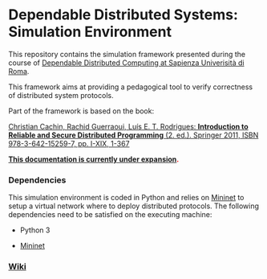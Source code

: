 # Dependable Distributed Systems: Simulation Environment

This repository contains the simulation framework presented during the course of [Dependable Distributed Computing at Sapienza Univerisità di Roma](https://bonomi.diag.uniroma1.it/teaching/a-a-2021-2022).

This framework aims at providing a pedagogical tool to verify correctness of distributed system protocols.

Part of the framework is based on the book:

[Christian Cachin, Rachid Guerraoui, Luís E. T. Rodrigues: **Introduction to Reliable and Secure Distributed Programming** (2. ed.). Springer 2011, ISBN 978-3-642-15259-7, pp. I-XIX, 1-367](https://doi.org/10.1007/978-3-642-15260-3)

**<span style="color:red">[This documentation is currently under expansion](https://github.com/giovannifarina/DDS_primitives_and_protocols/wiki).</span>**

### Dependencies

This simulation environment is coded in Python and relies on [Mininet](http://mininet.org/) to setup a virtual network where to deploy distributed protocols. The following dependencies need to be satisfied on the executing machine:

- Python 3
<!--- - [networkx](https://networkx.org/) Python module (employed in future releases) -->
- [Mininet](http://mininet.org/)

### [Wiki](https://github.com/giovannifarina/DDS_primitives_and_protocols/wiki)


<!---
### Reference
```
@book{DBLP:books/daglib/0025983,
  author    = {Christian Cachin and
               Rachid Guerraoui and
               Lu{\'{\i}}s E. T. Rodrigues},
  title     = {Introduction to Reliable and Secure Distributed Programming {(2.}
               ed.)},
  publisher = {Springer},
  year      = {2011},
  url       = {https://doi.org/10.1007/978-3-642-15260-3},
  doi       = {10.1007/978-3-642-15260-3},
  isbn      = {978-3-642-15259-7},
  timestamp = {Wed, 14 Nov 2018 10:12:21 +0100},
  biburl    = {https://dblp.org/rec/books/daglib/0025983.bib},
  bibsource = {dblp computer science bibliography, https://dblp.org}
}
```
-->
